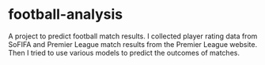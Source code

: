 # football-analysis
A project to predict football match results.
I collected player rating data from SoFIFA and Premier League match results from the Premier League website. Then I tried to use various models to predict the outcomes of matches.
